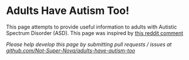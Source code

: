 # Adults Have Autism Too!

This page attempts to provide useful information to adults with Autistic Spectrum Disorder (ASD). This page was inspired by [this reddit comment](https://reddit.com/r/autism/comments/wfcvou/one_of_the_most_annoying_things_that_comes_with/iit4wfm)

*Please help develop this page by submitting pull requests / issues at [github.com/Not-Super-Nova/adults-have-autism-too](github.com/Not-Super-Nova/adults-have-autism-too)*
